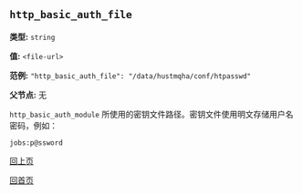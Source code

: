 `http_basic_auth_file`
----------

**类型:** `string`

**值:** `<file-url>`

**范例:** `"http_basic_auth_file": "/data/hustmqha/conf/htpasswd"`

**父节点:** 无

`http_basic_auth_module` 所使用的密钥文件路径。密钥文件使用明文存储用户名密码，例如：

    jobs:p@ssword

[回上页](genconf.md)

[回首页](../../index.md)
